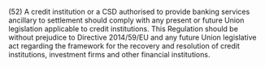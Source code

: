 (52) A credit institution or a CSD authorised to provide banking services ancillary to settlement should comply with any present or future Union legislation applicable to credit institutions. This Regulation should be without prejudice to Directive 2014/59/EU and any future Union legislative act regarding the framework for the recovery and resolution of credit institutions, investment firms and other financial institutions.